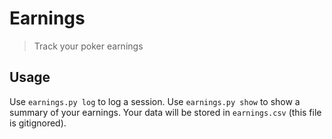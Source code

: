 # Earnings

> Track your poker earnings

## Usage

Use `earnings.py log` to log a session. Use `earnings.py show` to show
a summary of your earnings. Your data will be stored in `earnings.csv`
(this file is gitignored).
